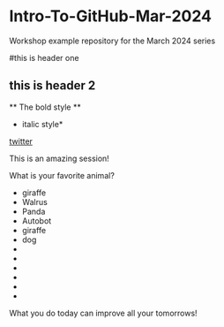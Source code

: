 # Intro-To-GitHub-Mar-2024
Workshop example repository for the March 2024 series

#this is header one
## this is header 2

** The bold style **

* italic style*
  
[twitter](www.twitter.com)



This is an amazing session!

What is your favorite animal?

- giraffe
- Walrus
- Panda
- Autobot
- giraffe
- dog
-
-
-
-
-
-

What you do today can improve all your tomorrows!
